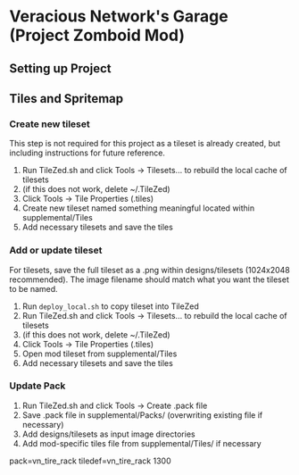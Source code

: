 # Veracious Network's Garage (Project Zomboid Mod)

## Setting up Project

## Tiles and Spritemap

### Create new tileset

This step is not required for this project as a tileset is already created, 
but including instructions for future reference.

1. Run TileZed.sh and click Tools -> Tilesets... to rebuild the local cache of tilesets
2. (if this does not work, delete ~/.TileZed)
3. Click Tools -> Tile Properties (.tiles)
4. Create new tileset named something meaningful located within supplemental/Tiles
5. Add necessary tilesets and save the tiles

### Add or update tileset

For tilesets, save the full tileset as a .png within designs/tilesets (1024x2048 recommended).
The image filename should match what you want the tileset to be named.

1. Run `deploy_local.sh` to copy tileset into TileZed
2. Run TileZed.sh and click Tools -> Tilesets... to rebuild the local cache of tilesets
3. (if this does not work, delete ~/.TileZed)
4. Click Tools -> Tile Properties (.tiles)
5. Open mod tileset from supplemental/Tiles
6. Add necessary tilesets and save the tiles

### Update Pack

1. Run TileZed.sh and click Tools -> Create .pack file
2. Save .pack file in supplemental/Packs/ (overwriting existing file if necessary)
3. Add designs/tilesets as input image directories
4. Add mod-specific tiles file from supplemental/Tiles/ if necessary


pack=vn_tire_rack
tiledef=vn_tire_rack 1300